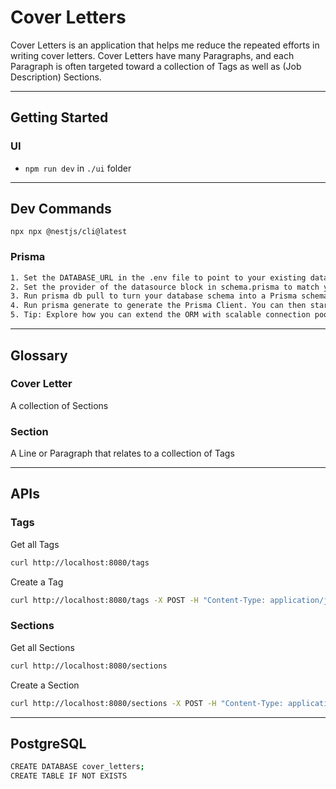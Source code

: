 # Cover Letters

Cover Letters is an application that helps me reduce the repeated efforts in writing cover letters. Cover Letters have many Paragraphs, and each Paragraph is often targeted toward a collection of Tags as well as (Job Description) Sections.

---

## Getting Started

### UI

- `npm run dev` in `./ui` folder

---

## Dev Commands

`npx npx @nestjs/cli@latest`

### Prisma

```bash
1. Set the DATABASE_URL in the .env file to point to your existing database. If your database has no tables yet, read https://pris.ly/d/getting-started
2. Set the provider of the datasource block in schema.prisma to match your database: postgresql, mysql, sqlite, sqlserver, mongodb or cockroachdb.
3. Run prisma db pull to turn your database schema into a Prisma schema.
4. Run prisma generate to generate the Prisma Client. You can then start querying your database.
5. Tip: Explore how you can extend the ORM with scalable connection pooling, global caching, and real-time database events. Read: https://pris.ly/cli/beyond-orm
```

---

## Glossary

### Cover Letter

A collection of Sections

### Section

A Line or Paragraph that relates to a collection of Tags

---

## APIs

### Tags

Get all Tags

```bash
curl http://localhost:8080/tags
```

Create a Tag

```bash
curl http://localhost:8080/tags -X POST -H "Content-Type: application/json" -d '{"tagName":"value1"}'
```

### Sections

Get all Sections

```bash
curl http://localhost:8080/sections
```

Create a Section

```bash
curl http://localhost:8080/sections -X POST -H "Content-Type: application/x-www-form-urlencoded" -d "param1=value1&param2=value2"
```

---

## PostgreSQL

```bash
CREATE DATABASE cover_letters;
CREATE TABLE IF NOT EXISTS 
```
